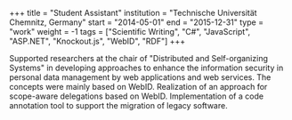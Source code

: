 +++
title = "Student Assistant"
institution = "Technische Universität Chemnitz, Germany"
start = "2014-05-01"
end = "2015-12-31"
type = "work"
weight = -1
tags = ["Scientific Writing", "C#", "JavaScript", "ASP.NET", "Knockout.js", "WebID", "RDF"]
+++

Supported researchers at the chair of "Distributed and Self-organizing Systems" in developing approaches to enhance the information security in personal data management by web applications and web services. The concepts were mainly based on WebID. Realization of an approach for scope-aware delegations based on WebID. Implementation of a code annotation tool to support the migration of legacy software.
